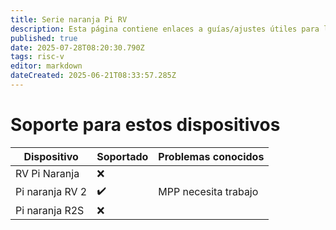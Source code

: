 ```yaml
---
title: Serie naranja Pi RV
description: Esta página contiene enlaces a guías/ajustes útiles para los dispositivos de la Serie RV OPI
published: true
date: 2025-07-28T08:20:30.790Z
tags: risc-v
editor: markdown
dateCreated: 2025-06-21T08:33:57.285Z
---
```


# Soporte para estos dispositivos

| Dispositivo     | Soportado | Problemas conocidos  |
| --------------- | --------- | -------------------- |
| RV Pi Naranja   | ❌         |                      |
| Pi naranja RV 2 | ✔️        | MPP necesita trabajo |
| Pi naranja R2S  | ❌         |                      |


